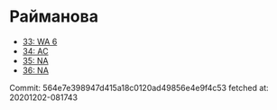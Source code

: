 # Райманова
- [33: WA 6](33.md)
- [34: AC](34.md)
- [35: NA](35.md)
- [36: NA](36.md)

Commit: 564e7e398947d415a18c0120ad49856e4e9f4c53
 fetched at: 20201202-081743
